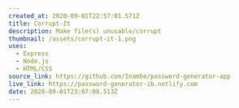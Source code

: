 ```yaml
---
created_at: 2020-09-01T22:57:01.571Z
title: Corrupt-It
description: Make file(s) unusable/corrupt
thumbnail: /assets/corrupt-it-1.png
uses:
  - Express
  - Node.js
  - HTML/CSS
source_link: https://github.com/Inambe/password-generator-app
live_link: https://password-generator-ib.netlify.com
date: 2020-09-01T23:07:08.513Z
---
```

